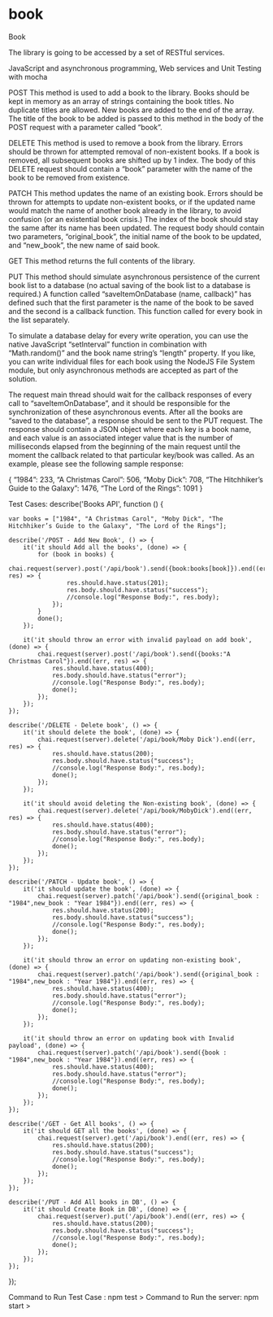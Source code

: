 # book
Book

The library is going to be accessed by a set of RESTful services.

JavaScript and asynchronous programming, Web services and Unit Testing with mocha

POST
This method is used to add a book to the library. Books should be kept in memory as an array of strings containing the
book titles. No duplicate titles are allowed. New books are added to the end of the array. The title of the book to be
added is passed to this method in the body of the POST request with a parameter called “book”.

DELETE
This method is used to remove a book from the library. Errors should be thrown for attempted removal of non-existent
books. If a book is removed, all subsequent books are shifted up by 1 index. The body of this DELETE request should
contain a “book” parameter with the name of the book to be removed from existence.

PATCH
This method updates the name of an existing book. Errors should be thrown for attempts to update non-existent books,
or if the updated name would match the name of another book already in the library, to avoid confusion (or an
existential book crisis.) The index of the book should stay the same after its name has been updated. The request body
should contain two parameters, “original_book”, the initial name of the book to be updated, and “new_book”,
the new name of said book.

GET
This method returns the full contents of the library.

PUT
This method should simulate asynchronous persistence of the current book list to a database (no actual saving of the
book list to a database is required.) A function called “saveItemOnDatabase (name, callback)” has
defined such that the first parameter is the name of the book to be saved and the second is a callback function. This
function called for every book in the list separately.

To simulate a database delay for every write operation, you can use the native JavaScript “setInterval” function in
combination with “Math.random()” and the book name string’s “length” property. If you like, you can write
individual files for each book using the NodeJS File System module, but only asynchronous methods are accepted as part
of the solution.

The request main thread should wait for the callback responses of every call to “saveItemOnDatabase”, and it
should be responsible for the synchronization of these asynchronous events. After all the books are “saved to the
database”, a response should be sent to the PUT request. The response should contain a JSON object where each key is
a book name, and each value is an associated integer value that is the number of milliseconds elapsed from the
beginning of the main request until the moment the callback related to that particular key/book was called. As an
example, please see the following sample response:

{
“1984”: 233,
“A Christmas Carol”: 506,
“Moby Dick”: 708,
“The Hitchhiker’s Guide to the Galaxy”: 1476,
“The Lord of the Rings”: 1091
}

Test Cases:
describe('Books API', function () {
    
    var books = ["1984", "A Christmas Carol", "Moby Dick", "The Hitchhiker’s Guide to the Galaxy", "The Lord of the Rings"];
    
    describe('/POST - Add New Book', () => {
        it('it should Add all the books', (done) => {
            for (book in books) {
                chai.request(server).post('/api/book').send({book:books[book]}).end((err, res) => {
                    res.should.have.status(201);
                    res.body.should.have.status("success");
                    //console.log("Response Body:", res.body);
                });
            }
            done();
        });
        
        it('it should throw an error with invalid payload on add book', (done) => {
            chai.request(server).post('/api/book').send({books:"A Christmas Carol"}).end((err, res) => {
                res.should.have.status(400);
                res.body.should.have.status("error");
                //console.log("Response Body:", res.body);
                done(); 
            });
        });
    });
    
    describe('/DELETE - Delete book', () => {
        it('it should delete the book', (done) => {
            chai.request(server).delete('/api/book/Moby Dick').end((err, res) => {
                res.should.have.status(200);
                res.body.should.have.status("success");
                //console.log("Response Body:", res.body);
                done();
            });
        });
        
        it('it should avoid deleting the Non-existing book', (done) => {
            chai.request(server).delete('/api/book/MobyDick').end((err, res) => {
                res.should.have.status(400);
                res.body.should.have.status("error");
                //console.log("Response Body:", res.body);
                done();
            });
        });
    });
    
    describe('/PATCH - Update book', () => {
        it('it should update the book', (done) => {
            chai.request(server).patch('/api/book').send({original_book : "1984",new_book : "Year 1984"}).end((err, res) => {
                res.should.have.status(200);
                res.body.should.have.status("success");
                //console.log("Response Body:", res.body);
                done();
            });
        });
        
        it('it should throw an error on updating non-existing book', (done) => {
            chai.request(server).patch('/api/book').send({original_book : "1984",new_book : "Year 1984"}).end((err, res) => {
                res.should.have.status(400);
                res.body.should.have.status("error");
                //console.log("Response Body:", res.body);
                done();
            });
        });
        
        it('it should throw an error on updating book with Invalid payload', (done) => {
            chai.request(server).patch('/api/book').send({book : "1984",new_book : "Year 1984"}).end((err, res) => {
                res.should.have.status(400);
                res.body.should.have.status("error");
                //console.log("Response Body:", res.body);
                done();
            });
        });
    });
    
    describe('/GET - Get All books', () => {
        it('it should GET all the books', (done) => {
            chai.request(server).get('/api/book').end((err, res) => {
                res.should.have.status(200);
                res.body.should.have.status("success");
                //console.log("Response Body:", res.body);
                done();
            });
        });
    });
    
    describe('/PUT - Add All books in DB', () => {
        it('it should Create Book in DB', (done) => {
            chai.request(server).put('/api/book').end((err, res) => {
                res.should.have.status(200);
                res.body.should.have.status("success");
                //console.log("Response Body:", res.body);
                done();
            });
        });
    });

});

Command to Run Test Case : npm test >
Command to Run the server: npm start >
